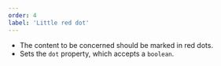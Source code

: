 ```yaml
---
order: 4
label: 'Little red dot'
---
```


- The content to be concerned should be marked in red dots.
- Sets the `dot` property, which accepts a `boolean`.
